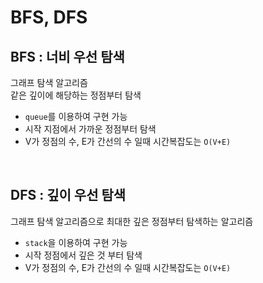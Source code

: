 # BFS, DFS

## BFS : 너비 우선 탐색

그래프 탐색 알고리즘<br>
같은 깊이에 해당하는 정점부터 탐색<br>

- `queue`를 이용하여 구현 가능
- 시작 지점에서 가까운 정점부터 탐색
- V가 정점의 수, E가 간선의 수 일때 시간복잡도는 `O(V+E)`

<br>

## DFS : 깊이 우선 탐색

그래프 탐색 알고리즘으로 최대한 깊은 정점부터 탐색하는 알고리즘

- `stack`을 이용하여 구현 가능
- 시작 정점에서 깊은 것 부터 탐색
- V가 정점의 수, E가 간선의 수 일때 시간복잡도는 `O(V+E)`
